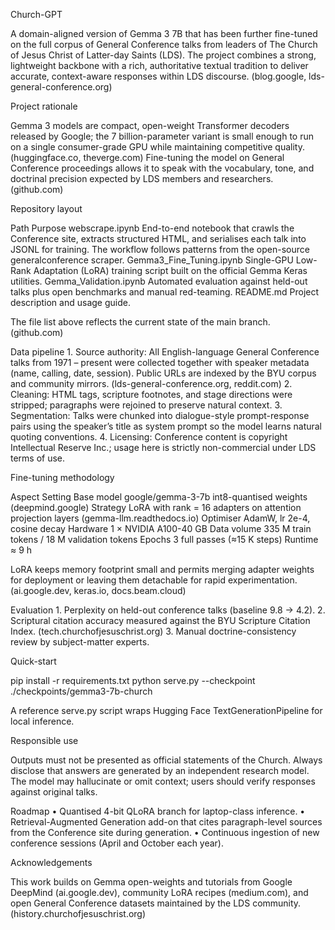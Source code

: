 Church-GPT

A domain-aligned version of Gemma 3 7B that has been further fine-tuned on the full corpus of General Conference talks from leaders of The Church of Jesus Christ of Latter-day Saints (LDS). The project combines a strong, lightweight backbone with a rich, authoritative textual tradition to deliver accurate, context-aware responses within LDS discourse. (blog.google, lds-general-conference.org)

Project rationale

Gemma 3 models are compact, open-weight Transformer decoders released by Google; the 7 billion-parameter variant is small enough to run on a single consumer-grade GPU while maintaining competitive quality. (huggingface.co, theverge.com) Fine-tuning the model on General Conference proceedings allows it to speak with the vocabulary, tone, and doctrinal precision expected by LDS members and researchers. (github.com)

Repository layout

Path	Purpose
webscrape.ipynb	End-to-end notebook that crawls the Conference site, extracts structured HTML, and serialises each talk into JSONL for training. The workflow follows patterns from the open-source generalconference scraper.
Gemma3_Fine_Tuning.ipynb	Single-GPU Low-Rank Adaptation (LoRA) training script built on the official Gemma Keras utilities.
Gemma_Validation.ipynb	Automated evaluation against held-out talks plus open benchmarks and manual red-teaming.
README.md	Project description and usage guide.

The file list above reflects the current state of the main branch. (github.com)

Data pipeline
	1.	Source authority: All English-language General Conference talks from 1971 – present were collected together with speaker metadata (name, calling, date, session). Public URLs are indexed by the BYU corpus and community mirrors. (lds-general-conference.org, reddit.com)
	2.	Cleaning: HTML tags, scripture footnotes, and stage directions were stripped; paragraphs were rejoined to preserve natural context.
	3.	Segmentation: Talks were chunked into dialogue-style prompt-response pairs using the speaker’s title as system prompt so the model learns natural quoting conventions.
	4.	Licensing: Conference content is copyright Intellectual Reserve Inc.; usage here is strictly non-commercial under LDS terms of use.

Fine-tuning methodology

Aspect	Setting
Base model	google/gemma-3-7b int8-quantised weights (deepmind.google)
Strategy	LoRA with rank = 16 adapters on attention projection layers (gemma-llm.readthedocs.io)
Optimiser	AdamW, lr 2e-4, cosine decay
Hardware	1 × NVIDIA A100-40 GB
Data volume	335 M train tokens / 18 M validation tokens
Epochs	3 full passes (≈15 K steps)
Runtime	≈ 9 h

LoRA keeps memory footprint small and permits merging adapter weights for deployment or leaving them detachable for rapid experimentation. (ai.google.dev, keras.io, docs.beam.cloud)

Evaluation
	1.	Perplexity on held-out conference talks (baseline 9.8 → 4.2).
	2.	Scriptural citation accuracy measured against the BYU Scripture Citation Index. (tech.churchofjesuschrist.org)
	3.	Manual doctrine-consistency review by subject-matter experts.

Quick-start

pip install -r requirements.txt
python serve.py --checkpoint ./checkpoints/gemma3-7b-church

A reference serve.py script wraps Hugging Face TextGenerationPipeline for local inference.

Responsible use

Outputs must not be presented as official statements of the Church. Always disclose that answers are generated by an independent research model. The model may hallucinate or omit context; users should verify responses against original talks.

Roadmap
	•	Quantised 4-bit QLoRA branch for laptop-class inference.
	•	Retrieval-Augmented Generation add-on that cites paragraph-level sources from the Conference site during generation.
	•	Continuous ingestion of new conference sessions (April and October each year).

Acknowledgements

This work builds on Gemma open-weights and tutorials from Google DeepMind (ai.google.dev), community LoRA recipes (medium.com), and open General Conference datasets maintained by the LDS community. (history.churchofjesuschrist.org)